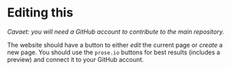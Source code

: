 # Editing this

*Cavaet: you will need a GitHub account to contribute to the main repository.*

The website should have a button to either *edit* the current page or *create* a new page. You should use the `prose.io` buttons for best results (includes a preview) and connect it to your GitHub account.